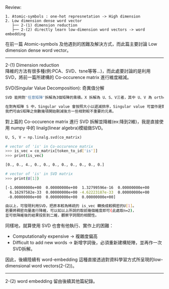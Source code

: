 Review:
```
1. Atomic-symbols : one-hot represnetation -> High dimension
2. Low dimension dense word vector
   ├── 2-(1) dimension reduction
   ├── 2-(2) directly learn low-dimension word vectors -> word embedding
```

在前一篇 Atomic-symbols 及他遇到的困難及解決方式，而此篇主要討論 Low dimension dense word vector。

------------------------------------------------------------------------------
2-(1) Dimension reduction
<br>降維的方法有很多種(例:PCA、SVD、tsne等等...)，而此處要討論的是利用SVD，將前一篇所建構的 Co-occurence matrix 進行維度縮減。

SVD(Singular Value Decomposition): 奇異值分解
```bash
SVD 能夠對'任意矩陣'拆解為3個矩陣的乘積。X 拆解為 U、S、V三者，其中 U、V 為 orthogonal matrix，而 S 為對角矩陣。

在對角矩陣 S 中，Singular value 會按照大小以遞減排序，Singular value 可當作是對應基底(新的座標軸)的重要程度，
我們可由S矩陣之倒數幾項開始刪減後方一些相對較不重要的元素。
```

對上篇的 Co-occurence matrix 進行 SVD 拆解並降維(ex:降到2維)，我是直接使用 numpy 中的 linalg(linear algebra)模組做SVD。
```python
U, S, V = np.linalg.svd(co_matrix)
```

```bash
# vector of 'is' in Co-occurence matrix
>>> is_vec = co_matrix[token_to_id['is']]
>>> print(is_vec)

[0., 0., 4., 0., 0., 0., 0., 0., 0., 0., 0.]

# vector of 'is' in SVD matrix
>>> print(U[1])

[-1.00000000e+00  0.00000000e+00  1.32799596e-16  0.00000000e+00
  6.16297582e-33  0.00000000e+00 -4.62223187e-33  0.00000000e+00
 -0.00000000e+00  0.00000000e+00  0.00000000e+00]
```
```bash
由以上，可發現利用SVD，把原本較為稀疏的 is_vec 轉換成較稠密的U[1]。
若要將稠密向量進行降維，可以如以上所說的取前幾個維度即可(此處取n=2)，
並可依降維後的結果投影到二維，觀察字詞間的相關性。
```

同樣地，就算使用 SVD 也會有他執行、實作上的困難：
* Computationally expensive -> 複雜度偏高
* Difficult to add new words -> 新增字詞後，必須重新建構矩陣，並再作一次SVD拆解。

因此，後續陸續有 word-embedding 這種直接透過對資料學習方式所呈現的low-dimensional word vectors(2-(2))。

-----------------------------------------------------------------------------
2-(2) word embedding 留由後續其他篇紀錄。
